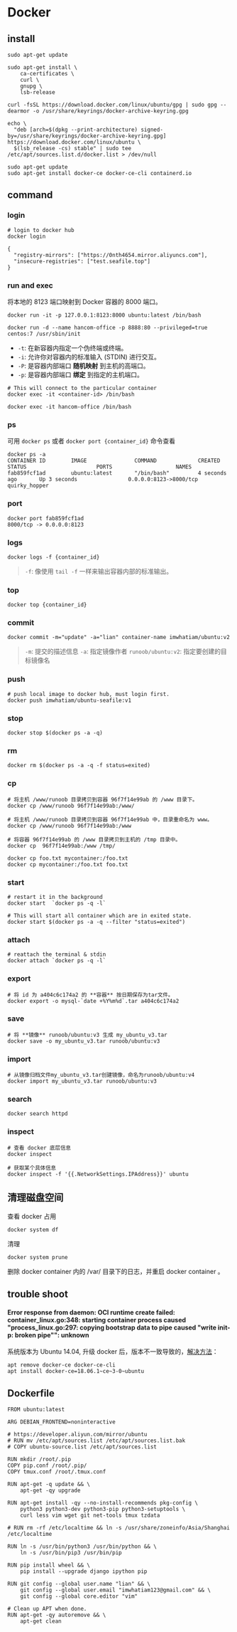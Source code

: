 # Docker

## install

```
sudo apt-get update

sudo apt-get install \
    ca-certificates \
    curl \
    gnupg \
    lsb-release

curl -fsSL https://download.docker.com/linux/ubuntu/gpg | sudo gpg --dearmor -o /usr/share/keyrings/docker-archive-keyring.gpg

echo \
  "deb [arch=$(dpkg --print-architecture) signed-by=/usr/share/keyrings/docker-archive-keyring.gpg] https://download.docker.com/linux/ubuntu \
  $(lsb_release -cs) stable" | sudo tee /etc/apt/sources.list.d/docker.list > /dev/null

sudo apt-get update
sudo apt-get install docker-ce docker-ce-cli containerd.io
```

## command

### login

```
# login to docker hub
docker login
```

```
{
  "registry-mirrors": ["https://0nth4654.mirror.aliyuncs.com"],
  "insecure-registries": ["test.seafile.top"]
}
```

### run and exec

将本地的 8123 端口映射到 Docker 容器的 8000 端口。

```
docker run -it -p 127.0.0.1:8123:8000 ubuntu:latest /bin/bash

docker run -d --name hancom-office -p 8888:80 --privileged=true centos:7 /usr/sbin/init
```

* `-t`: 在新容器内指定一个伪终端或终端。
* `-i`: 允许你对容器内的标准输入 (STDIN) 进行交互。
* `-P`: 是容器内部端口 **随机映射** 到主机的高端口。
* `-p`: 是容器内部端口 **绑定** 到指定的主机端口。

```
# This will connect to the particular container
docker exec -it <container-id> /bin/bash

docker exec -it hancom-office /bin/bash
```

### ps

可用 `docker ps` 或者 `docker port {container_id}` 命令查看

```
docker ps -a
CONTAINER ID        IMAGE               COMMAND             CREATED             STATUS                      PORTS                    NAMES
fab859fcf1ad        ubuntu:latest       "/bin/bash"         4 seconds ago       Up 3 seconds                0.0.0.0:8123->8000/tcp   quirky_hopper
```

### port

```
docker port fab859fcf1ad
8000/tcp -> 0.0.0.0:8123
```

### logs

```
docker logs -f {container_id}
```

> `-f`: 像使用 `tail -f` 一样来输出容器内部的标准输出。

### top

```
docker top {container_id}
```

### commit

```
docker commit -m="update" -a="lian" container-name imwhatiam/ubuntu:v2
```

> `-m`: 提交的描述信息
> `-a`: 指定镜像作者
> `runoob/ubuntu:v2`: 指定要创建的目标镜像名

### push

```
# push local image to docker hub, must login first.
docker push imwhatiam/ubuntu-seafile:v1
```

### stop

```
docker stop $(docker ps -a -q)
```

### rm

```
docker rm $(docker ps -a -q -f status=exited)
```

### cp

```
# 将主机 /www/runoob 目录拷贝到容器 96f7f14e99ab 的 /www 目录下。
docker cp /www/runoob 96f7f14e99ab:/www/

# 将主机 /www/runoob 目录拷贝到容器 96f7f14e99ab 中，目录重命名为 www。
docker cp /www/runoob 96f7f14e99ab:/www

# 将容器 96f7f14e99ab 的 /www 目录拷贝到主机的 /tmp 目录中。
docker cp  96f7f14e99ab:/www /tmp/
```

```
docker cp foo.txt mycontainer:/foo.txt
docker cp mycontainer:/foo.txt foo.txt
```

### start

```
# restart it in the background
docker start  `docker ps -q -l`

# This will start all container which are in exited state.
docker start $(docker ps -a -q --filter "status=exited")
```

### attach

```
# reattach the terminal & stdin
docker attach `docker ps -q -l`
```

### export

```
# 将 id 为 a404c6c174a2 的 **容器** 按日期保存为tar文件。
docker export -o mysql-`date +%Y%m%d`.tar a404c6c174a2
```

### save

```
# 将 **镜像** runoob/ubuntu:v3 生成 my_ubuntu_v3.tar
docker save -o my_ubuntu_v3.tar runoob/ubuntu:v3
```

### import

```
# 从镜像归档文件my_ubuntu_v3.tar创建镜像，命名为runoob/ubuntu:v4
docker import my_ubuntu_v3.tar runoob/ubuntu:v3
```

### search

```
docker search httpd
```

### inspect

```
# 查看 docker 底层信息
docker inspect

# 获取某个具体信息
docker inspect -f '{{.NetworkSettings.IPAddress}}' ubuntu
```

## 清理磁盘空间

查看 docker 占用

```
docker system df
```

清理

```
docker system prune
```

删除 docker container 内的 /var/ 目录下的日志，并重启 docker container 。

## trouble shoot

#### Error response from daemon: OCI runtime create failed: container_linux.go:348: starting container process caused "process_linux.go:297: copying bootstrap data to pipe caused "write init-p: broken pipe"": unknown

系统版本为 Ubuntu 14.04, 升级 docker 后，版本不一致导致的，[解决方法](https://meta.discourse.org/t/docker-copying-bootstrap-data-to-pipe-caused-write-init-p-broken-pipe/108947/32)：

```
apt remove docker-ce docker-ce-cli
apt install docker-ce=18.06.1~ce~3-0~ubuntu
```

## Dockerfile

```
FROM ubuntu:latest

ARG DEBIAN_FRONTEND=noninteractive

# https://developer.aliyun.com/mirror/ubuntu
# RUN mv /etc/apt/sources.list /etc/apt/sources.list.bak
# COPY ubuntu-source.list /etc/apt/sources.list

RUN mkdir /root/.pip
COPY pip.conf /root/.pip/
COPY tmux.conf /root/.tmux.conf

RUN apt-get -q update && \
    apt-get -qy upgrade

RUN apt-get install -qy --no-install-recommends pkg-config \
    python3 python3-dev python3-pip python3-setuptools \
    curl less vim wget git net-tools tmux tzdata

# RUN rm -rf /etc/localtime && ln -s /usr/share/zoneinfo/Asia/Shanghai /etc/localtime

RUN ln -s /usr/bin/python3 /usr/bin/python && \
    ln -s /usr/bin/pip3 /usr/bin/pip

RUN pip install wheel && \
    pip install --upgrade django ipython pip

RUN git config --global user.name "lian" && \
    git config --global user.email "imwhatiam123@gmail.com" && \
    git config --global core.editor "vim"

# Clean up APT when done.
RUN apt-get -qy autoremove && \
    apt-get clean
```
